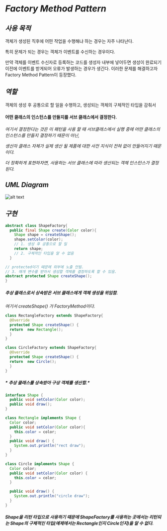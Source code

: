 # *Factory Method Pattern*

## *사용 목적*

객체가 생성된 직후에 어떤 작업을 수행해냐 하는 경우는 자주 나타난다.

특히 문제가 되는 경우는 객체가 이벤트를 수신하는 경우이다.

만약 객체를 이벤트 수신자로 등록하는 코드를 생성자 내부에 넣어두면 생성이 완료되기 이전에 이벤트를 받게되어 오류가 발생하는 경우가 생긴다.
이러한 문제를 해결하고자 Factory Method Pattern이 등장했다.


## *역할*

객체의 생성 후 공통으로 할 일을 수행하고,
생성되는 객체의 구체적인 타입을 감춰서

#### **어떤 클래스의 인스턴스를 만들지를 서브 클래스에서 결정한다.**

*여기서 결정한다는 것은 이 패턴을 사용 할 때 서브클래스에서 실행 중에 어떤 클래스의 인스턴스를 만들지 결정하기 때문이 아닌,*

*생산자 클래스 자체가 실제 생산 될 제품에 대한 사전 지식이 전혀 없이 만들어지기 때문이다.*

*더 정확하게 표현하자면, 사용하는 서브 클래스에 따라 생산되는 객체 인스턴스가 결정 된다.*

## *UML Diagram*

![alt text](https://t1.daumcdn.net/cfile/tistory/2405494657DB33A80F)

## *구현*

```java
abstract class ShapeFactory{
  public final Shape create(Color color){
    Shape shape = createShape();
    shape.setColor(color);
    // 1. 생성 후 공통으로 할 일
    return shape;
    // 2. 구체적인 타입을 알 수 없음
  }

// protected이기 때문에 외부에 노출 안됨.
// 3. 매개 변수를 받아서 생성할 객체를 결정하도록 할 수 있음.
abstract protected Shape createShape();
}
```
##### *추상 클래스로서 상속받은 서브 클래스에게 객체 생성을 위임함.*

*여기서 createShape() 가 FactoryMethod이다.*

```java
class RectangleFactory extends ShapeFactory{
  @Override
  protected Shape createShape() {
  return  new Rectangle();
  }
}

class CircleFactory extends ShapeFactory{
  @Override
  protected Shape createShape() {
  return  new Circle();
  }
}
```
##### * 추상 클래스를 상속받아 구상 객체를 생산함.*

```java
interface Shape {
  public void setColor(Color color);
  public void draw();
}

class Rectangle implements Shape {
  Color color;
  public void setColor(Color color){
    this.color = color;
  }
  public void draw() {
    System.out.println("rect draw");
  }
}

class Circle implements Shape {
  Color color;
  public void setColor(Color color) {
    this.color = color;
  }

  public void draw() {
    System.out.println("circle draw");
  }
}
```
##### *Shape을 리턴 타입으로 사용하기 때문에 ShapeFactory를 사용하는 곳에서는 리턴되는 Shape의 구체적인 타입(예제에서는 Rectangle인지 Circle인지)을 알 수 없다.*
